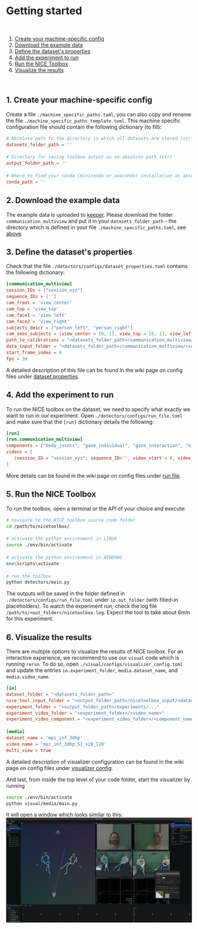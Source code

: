 # Getting started

<br> 

1. [Create your machine-specific config](#1-create-your-machine-specific-config)
2. [Download the example data](#2-download-the-example-data)
3. [Define the dataset's properties](#3-define-the-datasets-properties)
4. [Add the experiment to run](#4-add-the-experiment-to-run)
5. [Run the NICE Toolbox](#5-run-the-nice-toolbox)
6. [Visualize the results](#6-visualize-the-results)

<br>

## 1. Create your machine-specific config

Create a file `./machine_specific_paths.toml`, you can also copy and rename the file `./machine_specific_paths_template.toml`.
This machine specific configuration file should contain the following dictionary (to fill):

```toml
# Absolute path to the directory in which all datasets are stored (str)
datasets_folder_path = ''

# Directory for saving toolbox output as an absolute path (str)
output_folder_path = ''

# Where to find your conda (miniconda or anaconda) installation as absolute path (str)
conda_path = ''
```

## 2. Download the example data
The example data is uploaded to [keeper](https://keeper.mpdl.mpg.de/d/d38179804e1144a5880d/). Please download the folder `communication_multiview` and put it in your `datasets_folder_path` - the directory which is defined in your file `./machine_specific_paths.toml`, see [above](#1-create-your-machine-specific-config). 


## 3. Define the dataset's properties
Check that the file `./detectors/configs/dataset_properties.toml` contains the following dictionary:
```toml
[communication_multiview]
session_IDs = ["session_xyz"]
sequence_IDs = ['']
cam_front = 'view_center'
cam_top = 'view_top'
cam_face1 = 'view_left'
cam_face2 = 'view_right'
subjects_descr = ["person_left", "person_right"]
cam_sees_subjects = {view_center = [0, 1], view_top = [0, 1], view_left = [0], view_right = [1]} 
path_to_calibrations = "<datasets_folder_path>/communication_multiview/calibrations.npz"
data_input_folder = "<datasets_folder_path>/communication_multiview/<session_ID>/"
start_frame_index = 0
fps = 30
```
A detailed description of this file can be found in the wiki page on config files under [dataset properties](wikis/wiki_config_files.md#dataset-properties).


## 4. Add the experiment to run
To run the NICE toolbox on the dataset, we need to specify what exactly we want to run in our experiment. Open `./detectors/configs/run_file.toml` and make sure that the `[run]` dictionary details the following:

```toml
[run]
[run.communication_multiview]
components = ["body_joints", "gaze_individual", "gaze_interaction", "kinematics", "proximity", "leaning"]
videos = [
   {session_ID = "session_xyz", sequence_ID='', video_start = 0, video_length = 99},
]

```
More details can be found in the wiki page on config files under [run file](wikis/wiki_config_files.md#run-file).


## 5. Run the NICE Toolbox
To run the toolbox, open a terminal or the API of your choice and execute:

```bash
# navigate to the NICE toolbox source code folder
cd /path/to/nicetoolbox/

# activate the python environment in LINUX
source ./env/bin/activate

# activate the python environment in WINDOWS
env\Scripts\activate

# run the toolbox
python detectors/main.py
```

The outputs will be saved in the folder defined in `./detectors/configs/run_file.toml` under `io.out_folder` (with filled-in placeholders). 
To watch the experiment run, check the log file `/path/to/<out_folder>/nicetoolbox.log`. Expect the tool to take about 6min for this experiment.


## 6. Visualize the results

There are multiple options to visualize the results of NICE toolbox. 
For an interactive experience, we recommend to use our `visual` code which is running `rerun`. 
To do so, open `./visual/configs/visualizer_config.toml` and update the entries `io.experiment_folder`, `media.dataset_name`, and `media.video_name`.
```toml
[io]
dataset_folder = "<datasets_folder_path>"                          
nice_tool_input_folder = "<output_folder_path>/nicetoolbox_input/<dataset_name>_<session_ID>_<sequence_ID>"
experiment_folder = "<output_folder_path>/experiments/..."                 # NICE Toolbox experiment output folder
experiment_video_folder = "<experiment_folder>/<video_name>"        
experiment_video_component = "<experiment_video_folder>/<component_name>" 

[media]                            
dataset_name = 'mpi_inf_3dhp'                                              # name of the video's dataset
video_name = 'mpi_inf_3dhp_S1_s20_l20'                                     # name of video result folder
multi_view = true                      
```
A detailed description of visualizer configuration can be found in the wiki page on config files under [visualizer config](wikis/wiki_config_files.md#visualizer-config).

And last, from inside the top level of your code folder, start the visualizer by running
```bash
source ./env/bin/activate
python visual/media/main.py
```

It will open a window which looks similar to this: 
![Visualization example in Rerun](../docs/graphics/rerun_example.png)


